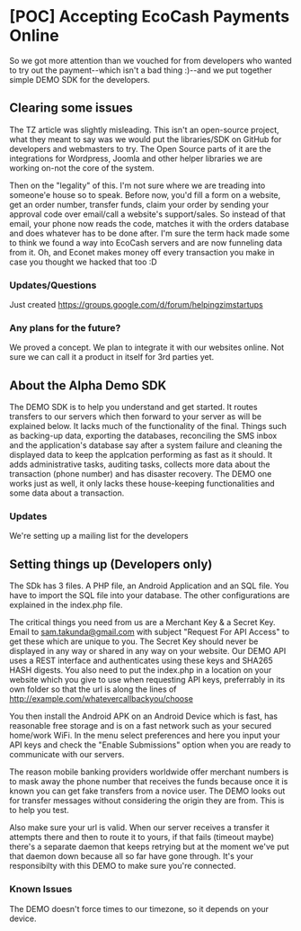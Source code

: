 [POC] Accepting EcoCash Payments Online
=======

So we got more attention than we vouched for from developers who wanted to try out the payment--which isn't a bad thing :)--and we put together simple DEMO SDK for the developers.

## Clearing some issues
The TZ article was slightly misleading. This isn't an open-source project, what they meant to say was we would put the libraries/SDK on GitHub for developers and webmasters to try. The Open Source parts of it are the integrations for Wordpress, Joomla and other helper libraries we are working on-not the core of the system.

Then on the "legality" of this. I'm not sure where we are treading into someone'e house so to speak. Before now, you'd fill a form on a website, get an order number, transfer funds, claim your order by sending your approval code over email/call a website's support/sales. So instead of that email, your phone now reads the code, matches it with the orders database and does whatever has to be done after. I'm sure the term hack made some to think we found a way into EcoCash servers and are now funneling data from it. Oh, and Econet makes money off every transaction you make in case you thought we hacked that too :D

### Updates/Questions
Just created https://groups.google.com/d/forum/helpingzimstartups

### Any plans for the future?

We proved a concept. We plan to integrate it with our websites online. Not sure we can call it a product in itself for 3rd parties yet.

## About the Alpha Demo SDK
The DEMO SDK is to help you understand and get started. It routes transfers to our servers which then forward to your server as will be explained below. It lacks much of the functionality of the final. Things such as backing-up data, exporting the databases, reconciling the SMS inbox and the application's database say after a system failure and cleaning the displayed data to keep the applcation performing as fast as it should. It adds administrative tasks, auditing tasks, collects more data about the transaction (phone number) and has disaster recovery. The DEMO one works just as well, it only lacks these house-keeping functionalities and some data about a transaction.

### Updates
We're setting up a mailing list for the developers

## Setting things up (Developers only)
The SDk has 3 files. A PHP file, an Android Application and an SQL file. You have to import the SQL file into your database. The other configurations are explained in the index.php file.

The critical things you need from us are a Merchant Key & a Secret Key. Email to sam.takunda@gmail.com with subject "Request For API Access" to get these which are unique to you. The Secret Key should never be displayed in any way or shared in any way on your website. Our DEMO API uses a REST interface and authenticates using these keys and SHA265 HASH digests. You also need to put the index.php in a location on your website which you give to use when requesting API keys, preferrably in its own folder so that the url is along the lines of http://example.com/whatevercallbackyou/choose

You then install the Android APK on an Android Device which is fast, has reasonable free storage and is on a fast network such as your secured home/work WiFi. In the menu select preferences and here you input your API keys and check the "Enable Submissions" option when you are ready to communicate with our servers.

The reason mobile banking providers worldwide offer merchant numbers is to mask away the phone number that receives the funds because once it is known you can get fake transfers from a novice user. The DEMO looks out for transfer messages without considering the origin they are from. This is to help you test.

Also make sure your url is valid. When our server receives a transfer it attempts there and then to route it to yours, if that fails (timeout maybe) there's a separate daemon that keeps retrying but at the moment we've put that daemon down because all so far have gone through. It's your responsibilty with this DEMO to make sure you're connected.

### Known Issues
The DEMO doesn't force times to our timezone, so it depends on your device.

